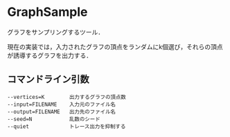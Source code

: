 ﻿# GraphSample

グラフをサンプリングするツール．

現在の実装では，入力されたグラフの頂点をランダムにk個選び，それらの頂点が誘導するグラフを出力する．


## コマンドライン引数

    --vertices=K        出力するグラフの頂点数
    --input=FILENAME    入力元のファイル名
    --output=FILENAME   出力先のファイル名
    --seed=N            乱数のシード
    --quiet             トレース出力を抑制する
